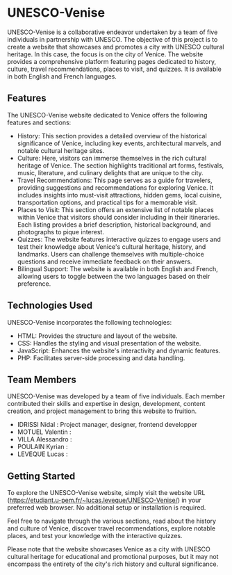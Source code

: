 
# UNESCO-Venise
UNESCO-Venise is a collaborative endeavor undertaken by a team of five individuals in partnership with UNESCO. The objective of this project is to create a website that showcases and promotes a city with UNESCO cultural heritage. In this case, the focus is on the city of Venice. The website provides a comprehensive platform featuring pages dedicated to history, culture, travel recommendations, places to visit, and quizzes. It is available in both English and French languages.

## Features
The UNESCO-Venise website dedicated to Venice offers the following features and sections:

* History: This section provides a detailed overview of the historical significance of Venice, including key events, architectural marvels, and notable cultural heritage sites.
* Culture: Here, visitors can immerse themselves in the rich cultural heritage of Venice. The section highlights traditional art forms, festivals, music, literature, and culinary delights that are unique to the city.
* Travel Recommendations: This page serves as a guide for travelers, providing suggestions and recommendations for exploring Venice. It includes insights into must-visit attractions, hidden gems, local cuisine, transportation options, and practical tips for a memorable visit.
* Places to Visit: This section offers an extensive list of notable places within Venice that visitors should consider including in their itineraries. Each listing provides a brief description, historical background, and photographs to pique interest.
* Quizzes: The website features interactive quizzes to engage users and test their knowledge about Venice's cultural heritage, history, and landmarks. Users can challenge themselves with multiple-choice questions and receive immediate feedback on their answers.
* Bilingual Support: The website is available in both English and French, allowing users to toggle between the two languages based on their preference.

## Technologies Used
UNESCO-Venise incorporates the following technologies:

* HTML: Provides the structure and layout of the website.
* CSS: Handles the styling and visual presentation of the website.
* JavaScript: Enhances the website's interactivity and dynamic features.
* PHP: Facilitates server-side processing and data handling.

## Team Members
UNESCO-Venise was developed by a team of five individuals. Each member contributed their skills and expertise in design, development, content creation, and project management to bring this website to fruition.

* IDRISSI Nidal : Project manager, designer, frontend developper
* MOTUEL Valentin :
* VILLA Alessandro :
* POULAIN Kyrian :
* LEVEQUE Lucas :

## Getting Started
To explore the UNESCO-Venise website, simply visit the website URL (https://etudiant.u-pem.fr/~lucas.leveque/UNESCO-Venise/) in your preferred web browser. No additional setup or installation is required.

Feel free to navigate through the various sections, read about the history and culture of Venice, discover travel recommendations, explore notable places, and test your knowledge with the interactive quizzes.


Please note that the website showcases Venice as a city with UNESCO cultural heritage for educational and promotional purposes, but it may not encompass the entirety of the city's rich history and cultural significance.
